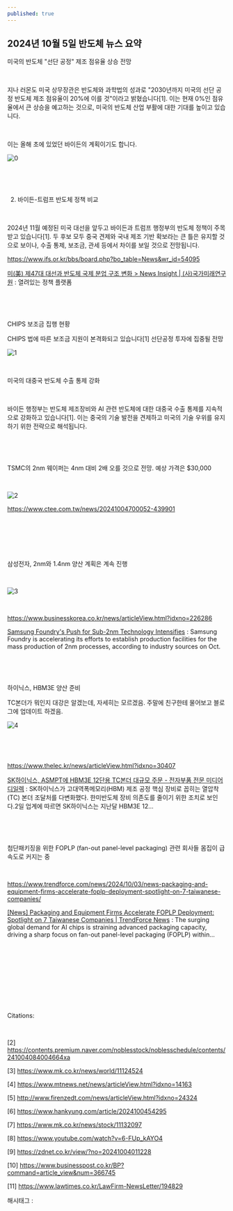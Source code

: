 ```yaml
---
published: true
---
```

## 2024년 10월 5일 반도체 뉴스 요약

미국의 반도체 "선단 공정" 제조 점유율 상승 전망

​

지나 러몬도 미국 상무장관은 반도체와 과학법의 성과로 "2030년까지 미국의 선단 공정 반도체 제조 점유율이 20%에 이를 것"이라고 밝혔습니다[1]. 이는 현재 0%인 점유율에서 큰 상승을 예고하는 것으로, 미국의 반도체 산업 부활에 대한 기대를 높이고 있습니다.

​

이는 올해 초에 있었던 바이든의 계획이기도 합니다.

![0](/asset/img/223607398038/0.png)

​

​

2. 바이든-트럼프 반도체 정책 비교

​

2024년 11월 예정된 미국 대선을 앞두고 바이든과 트럼프 행정부의 반도체 정책이 주목받고 있습니다[1]. 두 후보 모두 중국 견제와 국내 제조 기반 확보라는 큰 틀은 유지할 것으로 보이나, 수출 통제, 보조금, 관세 등에서 차이를 보일 것으로 전망됩니다.

https://www.ifs.or.kr/bbs/board.php?bo_table=News&wr_id=54095

[미(美) 제47대 대선과 반도체 국제 분업 구조 변화 > News Insight | (사)국가미래연구원](https://www.ifs.or.kr/bbs/board.php?bo_table=News&wr_id=54095) : 열려있는 정책 플랫폼

​

​

CHIPS 보조금 집행 현황

CHIPS 법에 따른 보조금 지원이 본격화되고 있습니다[1] 선단공정 투자에 집중될 전망

![1](/asset/img/223607398038/1.png)

​

미국의 대중국 반도체 수출 통제 강화

​

바이든 행정부는 반도체 제조장비와 AI 관련 반도체에 대한 대중국 수출 통제를 지속적으로 강화하고 있습니다[1]. 이는 중국의 기술 발전을 견제하고 미국의 기술 우위를 유지하기 위한 전략으로 해석됩니다.

​

​

TSMC의 2nm 웨이퍼는 4nm 대비 2배 오를 것으로 전망. 예상 가격은 $30,000

​

![2](/asset/img/223607398038/2.png)

https://www.ctee.com.tw/news/20241004700052-439901

​

​

​

삼성전자, 2nm와 1.4nm 양산 계획은 계속 진행

​

![3](/asset/img/223607398038/3.png)

​

https://www.businesskorea.co.kr/news/articleView.html?idxno=226286

[Samsung Foundry's Push for Sub-2nm Technology Intensifies](https://www.businesskorea.co.kr/news/articleView.html?idxno=226286) : Samsung Foundry is accelerating its efforts to establish production facilities for the mass production of 2nm processes, according to industry sources on Oct.

​

​

하이닉스, HBM3E 양산 준비

TC본더가 뭐인지 대강은 알겠는데, 자세히는 모르겠음. 주말에 친구한테 물어보고 블로그에 업데이트 하겠음.

![4](/asset/img/223607398038/4.png)

​

​

https://www.thelec.kr/news/articleView.html?idxno=30407

[SK하이닉스, ASMPT에 HBM3E 12단용 TC본더 대규모 주문 - 전자부품 전문 미디어 디일렉](https://www.thelec.kr/news/articleView.html?idxno=30407) : SK하이닉스가 고대역폭메모리(HBM) 제조 공정 핵심 장비로 꼽히는 열압착(TC) 본더 조달처를 다변화했다. 한미반도체 장비 의존도를 줄이기 위한 조치로 보인다.2일 업계에 따르면 SK하이닉스는 지난달 HBM3E 12...

​

​

첨단패키징을 위한 FOPLP (fan-out panel-level packaging) 관련 회사들 몸집이 급속도로 커지는 중

​

https://www.trendforce.com/news/2024/10/03/news-packaging-and-equipment-firms-accelerate-foplp-deployment-spotlight-on-7-taiwanese-companies/

[[News] Packaging and Equipment Firms Accelerate FOPLP Deployment: Spotlight on 7 Taiwanese Companies | TrendForce News](https://www.trendforce.com/news/2024/10/03/news-packaging-and-equipment-firms-accelerate-foplp-deployment-spotlight-on-7-taiwanese-companies/) : The surging global demand for AI chips is straining advanced packaging capacity, driving a sharp focus on fan-out panel-level packaging (FOPLP) within...

​

​

​

​

​

Citations:

​

[2] https://contents.premium.naver.com/noblesstock/noblesschedule/contents/241004084004664xa

[3] https://www.mk.co.kr/news/world/11124524

[4] https://www.mtnews.net/news/articleView.html?idxno=14163

[5] http://www.firenzedt.com/news/articleView.html?idxno=24324

[6] https://www.hankyung.com/article/2024100454295

[7] https://www.mk.co.kr/news/stock/11132097

[8] https://www.youtube.com/watch?v=6-FUp_kAYO4

[9] https://zdnet.co.kr/view/?no=20241004011228

[10] https://www.businesspost.co.kr/BP?command=article_view&num=366745

[11] https://www.lawtimes.co.kr/LawFirm-NewsLetter/194829

 해시태그 : 